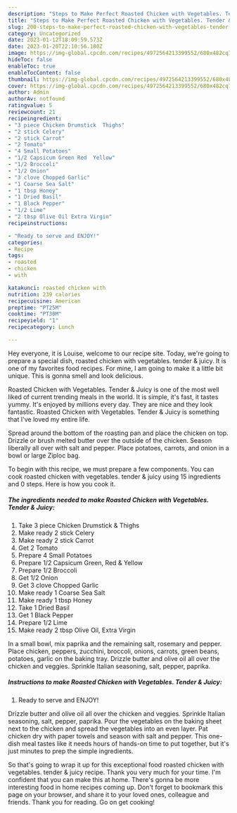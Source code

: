 ```yaml
---
description: "Steps to Make Perfect Roasted Chicken with Vegetables. Tender &amp;amp; Juicy"
title: "Steps to Make Perfect Roasted Chicken with Vegetables. Tender &amp;amp; Juicy"
slug: 200-steps-to-make-perfect-roasted-chicken-with-vegetables-tender-and-amp-juicy
category: Uncategorized
date: 2023-01-12T18:09:59.573Z
date: 2023-01-20T22:10:56.180Z
image: https://img-global.cpcdn.com/recipes/4972564213399552/680x482cq70/roasted-chicken-with-vegetables-tender-juicy-recipe-main-photo.jpg
hideToc: false
enableToc: true
enableTocContent: false
thumbnail: https://img-global.cpcdn.com/recipes/4972564213399552/680x482cq70/roasted-chicken-with-vegetables-tender-juicy-recipe-main-photo.jpg
cover: https://img-global.cpcdn.com/recipes/4972564213399552/680x482cq70/roasted-chicken-with-vegetables-tender-juicy-recipe-main-photo.jpg
author: Admin
authorAv: notfound
ratingvalue: 5
reviewcount: 21
recipeingredient:
- "3 piece Chicken Drumstick  Thighs"
- "2 stick Celery"
- "2 stick Carrot"
- "2 Tomato"
- "4 Small Potatoes"
- "1/2 Capsicum Green Red  Yellow"
- "1/2 Broccoli"
- "1/2 Onion"
- "3 clove Chopped Garlic"
- "1 Coarse Sea Salt"
- "1 tbsp Honey"
- "1 Dried Basil"
- "1 Black Pepper"
- "1/2 Lime"
- "2 tbsp Olive Oil Extra Virgin"
recipeinstructions:

- "Ready to serve and ENJOY!"
categories:
- Recipe
tags:
- roasted
- chicken
- with

katakunci: roasted chicken with 
nutrition: 239 calories
recipecuisine: American
preptime: "PT25M"
cooktime: "PT30M"
recipeyield: "1"
recipecategory: Lunch

---
```



Hey everyone, it is Louise, welcome to our recipe site. Today, we're going to prepare a special dish, roasted chicken with vegetables. tender &amp; juicy. It is one of my favorites food recipes. For mine, I am going to make it a little bit unique. This is gonna smell and look delicious.

Roasted Chicken with Vegetables. Tender &amp; Juicy is one of the most well liked of current trending meals in the world. It is simple, it's fast, it tastes yummy. It's enjoyed by millions every day. They are nice and they look fantastic. Roasted Chicken with Vegetables. Tender &amp; Juicy is something that I've loved my entire life.

Spread around the bottom of the roasting pan and place the chicken on top. Drizzle or brush melted butter over the outside of the chicken. Season liberally all over with salt and pepper. Place potatoes, carrots, and onion in a bowl or large Ziploc bag.


To begin with this recipe, we must prepare a few components. You can cook roasted chicken with vegetables. tender &amp; juicy using 15 ingredients and 0 steps. Here is how you cook it.

<!--inarticleads1-->

##### The ingredients needed to make Roasted Chicken with Vegetables. Tender &amp; Juicy:

1. Take 3 piece Chicken Drumstick &amp; Thighs
1. Make ready 2 stick Celery
1. Make ready 2 stick Carrot
1. Get 2 Tomato
1. Prepare 4 Small Potatoes
1. Prepare 1/2 Capsicum Green, Red &amp; Yellow
1. Prepare 1/2 Broccoli
1. Get 1/2 Onion
1. Get 3 clove Chopped Garlic
1. Make ready 1 Coarse Sea Salt
1. Make ready 1 tbsp Honey
1. Take 1 Dried Basil
1. Get 1 Black Pepper
1. Prepare 1/2 Lime
1. Make ready 2 tbsp Olive Oil, Extra Virgin


In a small bowl, mix paprika and the remaining salt, rosemary and pepper. Place chicken, peppers, zucchini, broccoli, onions, carrots, green beans, potatoes, garlic on the baking tray. Drizzle butter and olive oil all over the chicken and veggies. Sprinkle Italian seasoning, salt, pepper, paprika. 

<!--inarticleads2-->

##### Instructions to make Roasted Chicken with Vegetables. Tender &amp; Juicy:


1. Ready to serve and ENJOY!

Drizzle butter and olive oil all over the chicken and veggies. Sprinkle Italian seasoning, salt, pepper, paprika. Pour the vegetables on the baking sheet next to the chicken and spread the vegetables into an even layer. Pat chicken dry with paper towels and season with salt and pepper. This one-dish meal tastes like it needs hours of hands-on time to put together, but it&#39;s just minutes to prep the simple ingredients. 

So that's going to wrap it up for this exceptional food roasted chicken with vegetables. tender &amp; juicy recipe. Thank you very much for your time. I'm confident that you can make this at home. There's gonna be more interesting food in home recipes coming up. Don't forget to bookmark this page on your browser, and share it to your loved ones, colleague and friends. Thank you for reading. Go on get cooking!
